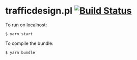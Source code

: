# trafficdesign.pl [![Build Status](https://travis-ci.org/trafficdesign/trafficdesign.pl.svg?branch=master)](https://travis-ci.org/trafficdesign/trafficdesign.pl)

To run on localhost:

```
$ yarn start
```

To compile the bundle:

```
$ yarn bundle
```
